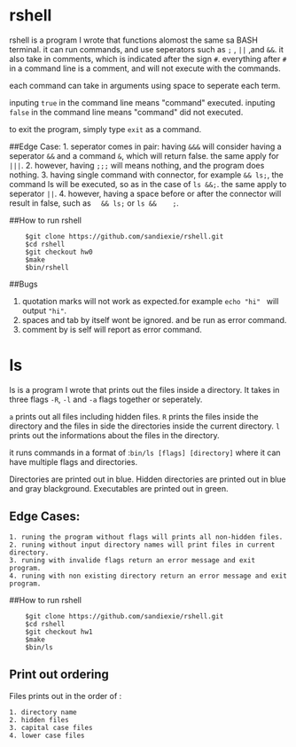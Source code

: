 # rshell

rshell is a program I wrote that functions alomost the same sa BASH terminal.
it can run commands, and use seperators such as `;` , `||` ,and `&&`.
it also take in comments, which is indicated after the sign `#`. everything after `#` in a command line is a comment, and will not execute with the commands.

each command can take in arguments using space to seperate each term.

inputing `true` in the command line means "command" executed.
inputing `false` in the command line means "command" did not executed.

to exit the program, simply type `exit` as a command.


##Edge Case:
	1. seperator comes in pair: having `&&&` will consider having a seperator `&&` and a 
	   command `&`, which will return false. the same apply for `|||`.
	2. however, having `;;;` will means nothing, and the program does nothing.
	3. having single command with connector, for example `&& ls;`, the command ls will be 
	   executed, so as in the case of `ls &&;`. the same apply to seperator `||`.
	4. however, having a space before or after the connector will result in false, such 
	   as `  && ls;` or `ls &&    ;`.  

##How to run rshell

```
	$git clone https://github.com/sandiexie/rshell.git
	$cd rshell
	$git checkout hw0
	$make
	$bin/rshell
```

##Bugs
1. quotation marks will not work as expected.for example `echo "hi" ` will output `"hi"`.
2. spaces and tab by itself wont be ignored. and be run as error command.
3. comment by is self will report as error command.


# ls

ls is a program I wrote that prints out the files inside a directory.
It takes in three flags `-R`,  `-l` and  `-a` flags together or seperately.

`a` prints out all files including hidden files.
`R` prints the files inside the directory and the files in side the directories inside the current directory.
`l` prints out the informations about the files in the directory.


it runs commands in a format of :`bin/ls [flags] [directory]` where it can have multiple flags and directories.

Directories are printed out in blue. 
Hidden directories are printed out in blue and gray blackground. 
Executables are printed out in green. 

## Edge Cases:
	1. runing the program without flags will prints all non-hidden files.
  	2. runing without input directory names will print files in current directory.
	3. runing with invalide flags return an error message and exit program.
	4. runing with non existing directory return an error message and exit program.

##How to run rshell

```
	$git clone https://github.com/sandiexie/rshell.git
	$cd rshell
	$git checkout hw1
	$make
	$bin/ls
```

## Print out ordering

Files prints out in the order of :

	1. directory name
	2. hidden files
	3. capital case files
	4. lower case files

